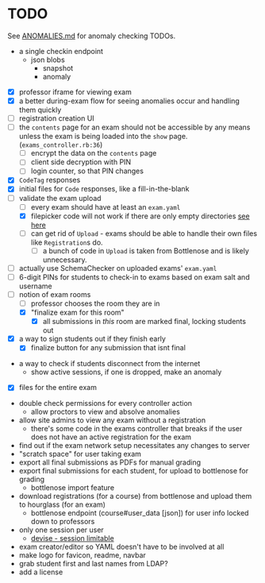 # TODO

See [ANOMALIES.md](ANOMALIES.md) for anomaly checking TODOs.

- a single checkin endpoint
  - json blobs
    - snapshot
    - anomaly
- [x] professor iframe for viewing exam
- [x] a better during-exam flow for seeing anomalies occur and handling them quickly
- [ ] registration creation UI
- [ ] the `contents` page for an exam should not be accessible by any means unless the exam is being loaded into the `show` page. (`exams_controller.rb:36`)
  - [ ] encrypt the data on the `contents` page
  - [ ] client side decryption with PIN
  - [ ] login counter, so that PIN changes
- [x] `CodeTag` responses
- [x] initial files for `Code` responses, like a fill-in-the-blank
- [ ] validate the exam upload
  - [ ] every exam should have at least an `exam.yaml`
  - [x] filepicker code will not work if there are only empty directories [see here](https://github.com/CodeGrade/hourglass/commit/13677552dd95aefbcf64389adfd23cff5ddac7c1#commitcomment-33899283)
  - [ ] can get rid of `Upload` - exams should be able to handle their own files like `Registration`s do.
    - [ ] a bunch of code in `Upload` is taken from Bottlenose and is likely unnecessary.
- [ ] actually use SchemaChecker on uploaded exams' `exam.yaml`
- [ ] 6-digit PINs for students to check-in to exams based on exam salt and username
- [ ] notion of exam rooms
  - [ ] professor chooses the room they are in
  - [x] "finalize exam for this room"
    - [x] all submissions in *this* room are marked final, locking students out
- [x] a way to sign students out if they finish early
  - [x] finalize button for any submission that isnt final
- a way to check if students disconnect from the internet
  - show active sessions, if one is dropped, make an anomaly
- [x] files for the entire exam
- double check permissions for every controller action
  - allow proctors to view and absolve anomalies
- allow site admins to view any exam without a registration
  - there's some code in the exams controller that breaks if the user does not have an active registration for the exam
- find out if the exam network setup necessitates any changes to server
- "scratch space" for user taking exam
- export all final submissions as PDFs for manual grading
- export final submissions for each student, for upload to bottlenose for grading
  - bottlenose import feature
- download registrations (for a course) from bottlenose and upload them to hourglass (for an exam)
  - bottlenose endpoint (course#user_data [json]) for user info locked down to professors
- only one session per user
  - [devise - session limitable](https://github.com/devise-security/devise-security)
- exam creator/editor so YAML doesn't have to be involved at all
- make logo for favicon, readme, navbar
- grab student first and last names from LDAP?
- add a license
